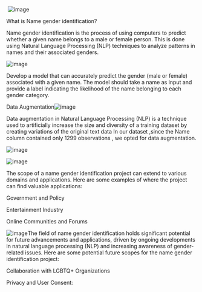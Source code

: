  ![image](https://github.com/anushkasawant/DeepLearning/assets/48886989/b3b7b16d-affd-43e3-8bea-a1c3366579a3)



What is Name gender identification?


Name gender identification is the process of using computers to predict whether a given name belongs to a male or female person. This is done using Natural Language Processing (NLP) techniques to analyze patterns in names and their associated genders.

![image](https://github.com/anushkasawant/DeepLearning/assets/48886989/7829de80-3a44-4a71-aa9a-7a7d638e362a)

Develop a model that can accurately predict the gender (male or female) associated with a given name. The model should take a name as input and provide a label indicating the likelihood of the name belonging to each gender category.

Data Augmentation![image](https://github.com/anushkasawant/DeepLearning/assets/48886989/8b934be3-7556-4dbd-9043-6ef5ad8f7ca3)

Data augmentation in Natural Language Processing (NLP) is a technique used to artificially increase the size and diversity of a training dataset by creating variations of the original text data
In our dataset ,since the Name column contained only 1299 observations , we opted for data augmentation.

![image](https://github.com/anushkasawant/DeepLearning/assets/48886989/9a8a82a1-d6f3-48a8-bace-859ff56d68a9)


![image](https://github.com/anushkasawant/DeepLearning/assets/48886989/179a92e4-19a9-4c4b-a561-69d9aa9ff244)

The scope of a name gender identification project can extend to various domains and applications. Here are some examples of where the project can find valuable applications:

Government and Policy

Entertainment Industry

Online Communities and Forums 



![image](https://github.com/anushkasawant/DeepLearning/assets/48886989/722444b9-6a08-4e7f-9c3e-980827604d46)The field of name gender identification holds significant potential for future advancements and applications, driven by ongoing developments in natural language processing (NLP) and increasing awareness of gender-related issues. Here are some potential future scopes for the name gender identification project:

Collaboration with LGBTQ+ Organizations


Privacy and User Consent:

